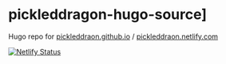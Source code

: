 # pickleddragon-hugo-source]
Hugo repo for [pickleddraon.github.io](https://pickleddraon.github.io) / [pickleddraon.netlify.com](https://pickleddraon.netlify.com)

[![Netlify Status](https://api.netlify.com/api/v1/badges/8f8b2896-423d-45ff-9f83-2948e0f4d682/deploy-status)](https://app.netlify.com/sites/pickleddragon/deploys)

